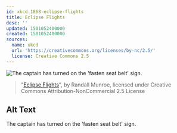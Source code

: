 ```yaml
---
id: xkcd.1868-eclipse-flights
title: Eclipse Flights
desc: ''
updated: 1501052400000
created: 1501052400000
sources:
  name: xkcd
  url: 'https://creativecommons.org/licenses/by-nc/2.5/'
  license: Creative Commons 2.5
---
```

![The captain has turned on the 'fasten seat belt' sign.](https://imgs.xkcd.com/comics/eclipse_flights.png)
> "[Eclipse Flights](https://xkcd.com/1868/)", by Randall Munroe, licensed under Creative Commons Attribution-NonCommercial 2.5 License

## Alt Text
The captain has turned on the 'fasten seat belt' sign.
